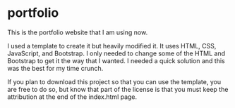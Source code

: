# portfolio

This is the portfolio website that I am using now. 

I used a template to create it but heavily modified it. It uses HTML, CSS, JavaScript, and Bootstrap. I only needed to change some of the HTML and Bootstrap to get it the way that I wanted. I needed a quick solution and this was the best for my time crunch. 

If you plan to download this project so that you can use the template, you are free to do so, but know that part of the license is that you must keep the attribution at the end of the index.html page. 
